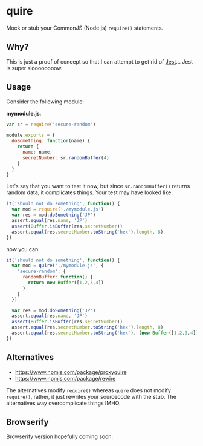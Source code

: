 quire
=====

Mock or stub your CommonJS (Node.js) `require()` statements.

Why?
----

This is just a proof of concept so that I can attempt to get rid of [Jest](https://github.com/facebook/jest)... Jest is super sloooooooow.


Usage
-----

Consider the following module:

**mymodule.js**:

```js
var sr = require('secure-random')

module.exports = {
  doSomething: function(name) {
    return {
      name: name,
      secretNumber: sr.randomBuffer(4) 
    }
  }
}
```

Let's say that you want to test it now, but since `sr.randomBuffer()` returns random data, it complicates things. Your test may have looked like:

```js
it('should not do something', function() {
  var mod = require('./mymodule.js')
  var res = mod.doSomething('JP')
  assert.equal(res.name, 'JP')
  assert(Buffer.isBuffer(res.secretNumber))
  assert.equal(res.secretNumber.toString('hex').length, 8)
})
``` 

now you can:

```js
it('should not do something', function() {
  var mod = quire('./mymodule.js', {
    'secure-random': {
      randomBuffer: function() {
        return new Buffer([1,2,3,4])
      }
    }
  })

  var res = mod.doSomething('JP')
  assert.equal(res.name, 'JP')
  assert(Buffer.isBuffer(res.secretNumber))
  assert.equal(res.secretNumber.toString('hex').length, 8)
  assert.equal(res.secretNumber.toString('hex'), (new Buffer([1,2,3,4])).toString('hex'))
})
```

Alternatives
------------
- https://www.npmjs.com/package/proxyquire
- https://www.npmjs.com/package/rewire

The alternatives modify `require()` whereas `quire` does not modify `require()`, rather, it just rewrites your sourcecode with the stub. The alternatives way overcomplicate things IMHO.


Browserify
----------

Browserify version hopefully coming soon.




